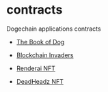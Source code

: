 # contracts
Dogechain applications contracts

- [The Book of Dog](https://bookofdog.doge.wf)

- [Blockchain Invaders](https://invaders.doge.wf)

- [Renderai NFT](https://renderai.art)

- [DeadHeadz NFT](https://headz.netlify.app)

